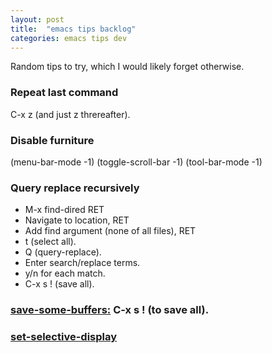 ```yaml
---
layout: post
title:  "emacs tips backlog"
categories: emacs tips dev
---
```


Random tips to try, which I would likely forget otherwise.

### Repeat last command

C-x z (and just z threreafter).

### Disable furniture

(menu-bar-mode -1)
(toggle-scroll-bar -1)
(tool-bar-mode -1)

### Query replace recursively

* M-x find-dired RET
* Navigate to location, RET
* Add find argument (none of all files), RET
* t (select all).
* Q (query-replace).
* Enter search/replace terms.
* y/n for each match.
* C-x s ! (save all).

### [save-some-buffers:](http://www.gnu.org/software/emacs/manual/html_node/emacs/Save-Commands.html) C-x s ! (to save all).

### [set-selective-display](http://www.gnu.org/software/emacs/manual/html_node/emacs/Selective-Display.html)

